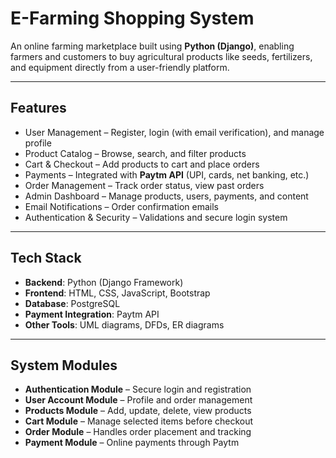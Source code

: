 ﻿# E-Farming Shopping System

An online farming marketplace built using **Python (Django)**, enabling farmers and customers to buy agricultural products like seeds, fertilizers, and equipment directly from a user-friendly platform.  

---

## Features
- User Management – Register, login (with email verification), and manage profile  
- Product Catalog – Browse, search, and filter products  
- Cart & Checkout – Add products to cart and place orders  
- Payments – Integrated with **Paytm API** (UPI, cards, net banking, etc.)  
- Order Management – Track order status, view past orders  
- Admin Dashboard – Manage products, users, payments, and content  
- Email Notifications – Order confirmation emails  
- Authentication & Security – Validations and secure login system  

---

## Tech Stack
- **Backend**: Python (Django Framework)  
- **Frontend**: HTML, CSS, JavaScript, Bootstrap  
- **Database**: PostgreSQL  
- **Payment Integration**: Paytm API  
- **Other Tools**: UML diagrams, DFDs, ER diagrams  

---

## System Modules
- **Authentication Module** – Secure login and registration  
- **User Account Module** – Profile and order management  
- **Products Module** – Add, update, delete, view products  
- **Cart Module** – Manage selected items before checkout  
- **Order Module** – Handles order placement and tracking  
- **Payment Module** – Online payments through Paytm  
